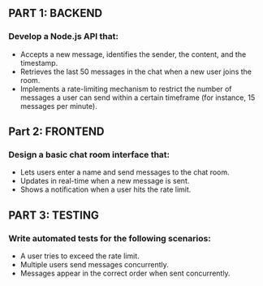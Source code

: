 ## PART 1: BACKEND

### Develop a Node.js API that:

- Accepts a new message, identifies the sender, the content, and the timestamp.
- Retrieves the last 50 messages in the chat when a new user joins the room.
- Implements a rate-limiting mechanism to restrict the number of messages a user can send within a certain timeframe (for instance, 15 messages per minute).

## Part 2: FRONTEND

### Design a basic chat room interface that:

- Lets users enter a name and send messages to the chat room.
- Updates in real-time when a new message is sent.
- Shows a notification when a user hits the rate limit.

## PART 3: TESTING

### Write automated tests for the following scenarios:

- A user tries to exceed the rate limit.
- Multiple users send messages concurrently.
- Messages appear in the correct order when sent concurrently.
